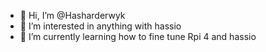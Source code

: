- 👋 Hi, I’m @Hasharderwyk
- 👀 I’m interested in anything with hassio
- 🌱 I’m currently learning how to fine tune Rpi 4 and hassio

